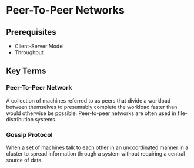 # Peer-To-Peer Networks


## Prerequisites  
* Client-Server Model
* Throughput

## Key Terms  
### Peer-To-Peer Network  
A collection of machines referred to as peers that divide a workload between themselves to presumably complete the workload faster than would otherwise be possible. Peer-to-peer networks are often used in file-distribution systems.  

### Gossip Protocol  
When a set of machines talk to each other in an uncoordinated manner in a cluster to spread information through a system without requiring a central source of data.  